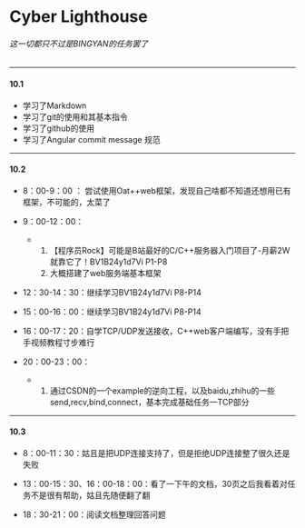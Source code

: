 # Cyber Lighthouse

###### 这一切都只不过是BINGYAN的任务罢了

---

#### 10.1

- 学习了Markdown
- 学习了git的使用和其基本指令
- 学习了github的使用
- 学习了Angular commit message 规范

---

#### 10.2

- 8：00-9：00 ： 尝试使用Oat++web框架，发现自己啥都不知道还想用已有框架，不可能的，太菜了
- 9：00-12：00：

  - 1. 【程序员Rock】可能是B站最好的C/C++服务器入门项目了-月薪2W就靠它了！BV1B24y1d7Vi  P1-P8  
    2.  大概搭建了web服务端基本框架
- 12：30-14：30：继续学习BV1B24y1d7Vi P8-P14
- 15：00-16：00：继续学习BV1B24y1d7Vi P8-P14
- 16：00-17：20：自学TCP/UDP发送接收，C++web客户端编写，没有手把手视频教程寸步难行
- 20：00-23：00：

  - 1. 通过CSDN的一个example的逆向工程，以及baidu,zhihu的一些send,recv,bind,connect，基本完成基础任务一TCP部分


---

#### 10.3

- 8：00-11：30：姑且是把UDP连接支持了，但是拒绝UDP连接整了很久还是失败

- 13：00-15：30、16：00-18：00：看了一下午的文档，30页之后我看着对任务不是很有帮助，姑且先随便翻了翻
- 18：30-21：00：阅读文档整理回答问题
